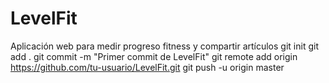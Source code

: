 # LevelFit
Aplicación web para medir progreso fitness y compartir artículos
git init
git add .
git commit -m "Primer commit de LevelFit"
git remote add origin https://github.com/tu-usuario/LevelFit.git
git push -u origin master
